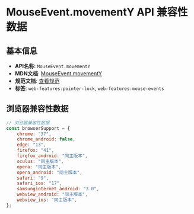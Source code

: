 # MouseEvent.movementY API 兼容性数据

## 基本信息

- **API名称**: `MouseEvent.movementY`
- **MDN文档**: [MouseEvent.movementY](https://developer.mozilla.org/docs/Web/API/MouseEvent/movementY)
- **规范文档**: [查看规范](https://w3c.github.io/pointerlock/#dom-mouseevent-movementy)
- **标签**: `web-features:pointer-lock`, `web-features:mouse-events`

## 浏览器兼容性数据

```javascript
// 浏览器兼容性数据
const browserSupport = {
    chrome: "37",
    chrome_android: false,
    edge: "13",
    firefox: "41",
    firefox_android: "同主版本",
    oculus: "同主版本",
    opera: "同主版本",
    opera_android: "同主版本",
    safari: "9",
    safari_ios: "17",
    samsunginternet_android: "3.0",
    webview_android: "同主版本",
    webview_ios: "同主版本",
};

```

